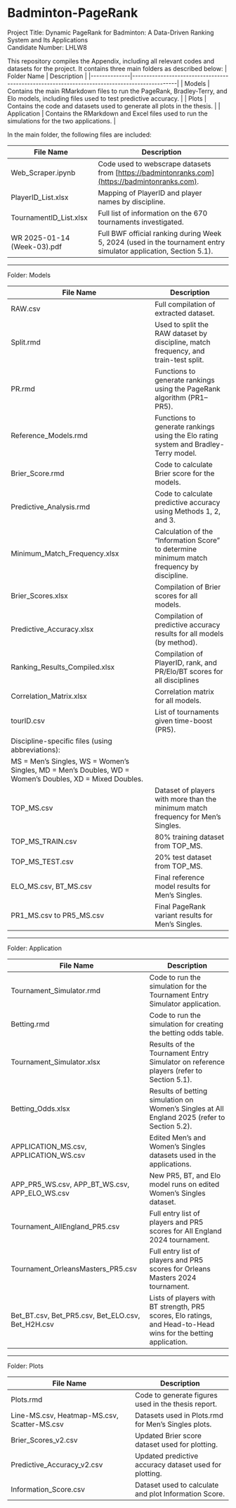 # Badminton-PageRank
Project Title: Dynamic PageRank for Badminton: A Data-Driven Ranking System and Its Applications  
Candidate Number: LHLW8

This repository compiles the Appendix, including all relevant codes and datasets for the project. It contains three main folders as described below:
| Folder Name  | Description                                                                                  |
|--------------|----------------------------------------------------------------------------------------------|
| Models       | Contains the main RMarkdown files to run the PageRank, Bradley-Terry, and Elo models, including files used to test predictive accuracy. |
| Plots        | Contains the code and datasets used to generate all plots in the thesis.                      |
| Application  | Contains the RMarkdown and Excel files used to run the simulations for the two applications.  |

In the main folder, the following files are included:

| File Name                     | Description                                                                                         |
|-------------------------------|-----------------------------------------------------------------------------------------------------|
| Web_Scraper.ipynb             | Code used to webscrape datasets from [https://badmintonranks.com](https://badmintonranks.com).     |
| PlayerID_List.xlsx            | Mapping of PlayerID and player names by discipline.                                                  |
| TournamentID_List.xlsx        | Full list of information on the 670 tournaments investigated.                                        |
| WR 2025-01-14 (Week-03).pdf   | Full BWF official ranking during Week 5, 2024 (used in the tournament entry simulator application, Section 5.1). |

---

Folder: Models

| File Name                      | Description                                                                                          |
|--------------------------------|------------------------------------------------------------------------------------------------------|
| RAW.csv                        | Full compilation of extracted dataset.                                                               |
| Split.rmd                      | Used to split the RAW dataset by discipline, match frequency, and train-test split.                  |
| PR.rmd                         | Functions to generate rankings using the PageRank algorithm (PR1–PR5).                              |
| Reference_Models.rmd           | Functions to generate rankings using the Elo rating system and Bradley-Terry model.                 |
| Brier_Score.rmd                | Code to calculate Brier score for the models.                                                       |
| Predictive_Analysis.rmd        | Code to calculate predictive accuracy using Methods 1, 2, and 3.                                    |
| Minimum_Match_Frequency.xlsx   | Calculation of the “Information Score” to determine minimum match frequency by discipline.          |
| Brier_Scores.xlsx              | Compilation of Brier scores for all models.                                                         |
| Predictive_Accuracy.xlsx       | Compilation of predictive accuracy results for all models (by method).                              |
| Ranking_Results_Compiled.xlsx  | Compilation of PlayerID, rank, and PR/Elo/BT scores for all disciplines                                                |
| Correlation_Matrix.xlsx        | Correlation matrix for all models.                                                                  |
| tourID.csv                     | List of tournaments given time-boost (PR5).                                                         |
|Discipline-specific files (using abbreviations):
MS = Men’s Singles, WS = Women’s Singles, MD = Men’s Doubles, WD = Women’s Doubles, XD = Mixed Doubles.|
| TOP_MS.csv                     | Dataset of players with more than the minimum match frequency for Men’s Singles.                    |
| TOP_MS_TRAIN.csv               | 80% training dataset from TOP_MS.                                                                  |
| TOP_MS_TEST.csv                | 20% test dataset from TOP_MS.                                                                      |
| ELO_MS.csv, BT_MS.csv          | Final reference model results for Men’s Singles.                                                   |
| PR1_MS.csv to PR5_MS.csv       | Final PageRank variant results for Men’s Singles.                                                  |

---

Folder: Application

| File Name                       | Description                                                                                             |
|---------------------------------|---------------------------------------------------------------------------------------------------------|
| Tournament_Simulator.rmd        | Code to run the simulation for the Tournament Entry Simulator application.                              |
| Betting.rmd                     | Code to run the simulation for creating the betting odds table.                                         |
| Tournament_Simulator.xlsx       | Results of the Tournament Entry Simulator on reference players (refer to Section 5.1).                  |
| Betting_Odds.xlsx               | Results of betting simulation on Women’s Singles at All England 2025 (refer to Section 5.2).            |
| APPLICATION_MS.csv, APPLICATION_WS.csv | Edited Men’s and Women’s Singles datasets used in the applications.                                          |
| APP_PR5_WS.csv, APP_BT_WS.csv, APP_ELO_WS.csv | New PR5, BT, and Elo model runs on edited Women’s Singles dataset.                                      |
| Tournament_AllEngland_PR5.csv   | Full entry list of players and PR5 scores for All England 2024 tournament.                               |
| Tournament_OrleansMasters_PR5.csv | Full entry list of players and PR5 scores for Orleans Masters 2024 tournament.                           |
| Bet_BT.csv, Bet_PR5.csv, Bet_ELO.csv, Bet_H2H.csv | Lists of players with BT strength, PR5 scores, Elo ratings, and Head-to-Head wins for the betting application. |

---

Folder: Plots

| File Name                  | Description                                                        |
|----------------------------|--------------------------------------------------------------------|
| Plots.rmd                 | Code to generate figures used in the thesis report.                 |
| Line-MS.csv, Heatmap-MS.csv, Scatter-MS.csv | Datasets used in Plots.rmd for Men’s Singles plots.                               |
| Brier_Scores_v2.csv        | Updated Brier score dataset used for plotting.                      |
| Predictive_Accuracy_v2.csv | Updated predictive accuracy dataset used for plotting.              |
| Information_Score.csv      | Dataset used to calculate and plot Information Score.              |
